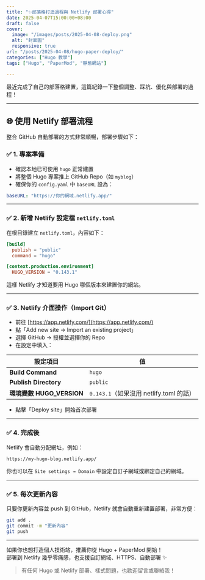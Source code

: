 ```yaml
---
title: "✨部落格打造過程與 Netlify 部署心得"
date: 2025-04-07T15:00:00+08:00
draft: false
cover:
  image: "/images/posts/2025-04-08-deploy.png"
  alt: "封面圖"
  responsive: true
url: "/posts/2025-04-08/hugo-paper-deploy/"
categories: ["Hugo 教學"]
tags: ["Hugo", "PaperMod", "靜態網站"]

---
```


最近完成了自己的部落格建置，這篇紀錄一下整個調整、踩坑、優化與部署的過程！

<!--more-->

---

## 🌐 使用 Netlify 部署流程

整合 GitHub 自動部署的方式非常順暢，部署步驟如下：

### ✅ 1. 專案準備

- 確認本地已可使用 `hugo` 正常建置
- 將整個 Hugo 專案推上 GitHub Repo（如 `myblog`）
- 確保你的 `config.yaml` 中 `baseURL` 設為：

```yaml
baseURL: "https://你的網域.netlify.app/"
```

---

### ✅ 2. 新增 Netlify 設定檔 `netlify.toml`

在根目錄建立 `netlify.toml`，內容如下：

```toml
[build]
  publish = "public"
  command = "hugo"

[context.production.environment]
  HUGO_VERSION = "0.143.1"
```

這樣 Netlify 才知道要用 Hugo 哪個版本來建置你的網站。

---

### ✅ 3. Netlify 介面操作（Import Git）

- 前往 [https://app.netlify.com/](https://app.netlify.com/)
- 點「Add new site → Import an existing project」
- 選擇 GitHub → 授權並選擇你的 Repo
- 在設定中填入：

| 設定項目 | 值 |
|----------|----|
| **Build Command** | `hugo` |
| **Publish Directory** | `public` |
| **環境變數 HUGO_VERSION** | `0.143.1`（如果沒用 netlify.toml 的話） |

- 點擊「Deploy site」開始首次部署

---

### ✅ 4. 完成後

Netlify 會自動分配網址，例如：

```
https://my-hugo-blog.netlify.app/
```

你也可以在 `Site settings → Domain` 中設定自訂子網域或綁定自己的網域。

---

### ✅ 5. 每次更新內容

只要你更新內容並 push 到 GitHub，Netlify 就會自動重新建置部署，非常方便：

```bash
git add .
git commit -m "更新內容"
git push
```

---

如果你也想打造個人技術站，推薦你從 Hugo + PaperMod 開始！  
部署到 Netlify 幾乎零痛感，也支援自訂網域、HTTPS、自動部署 ✨

> 有任何 Hugo 或 Netlify 部署、樣式問題，也歡迎留言或聯絡我！